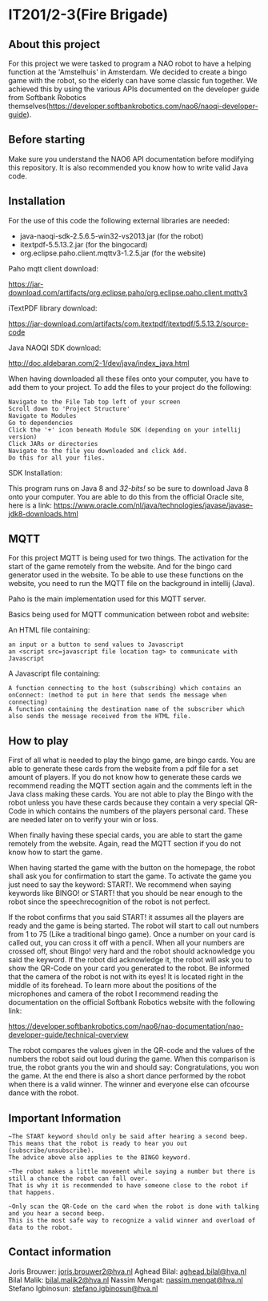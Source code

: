 # IT201/2-3(Fire Brigade)

## About this project
For this project we were tasked to program a NAO robot to have
a helping function at the 'Amstelhuis' in Amsterdam. We decided
to create a bingo game with the robot, so the elderly can have some
classic fun together. We achieved this by using the various
APIs documented on the developer guide from Softbank Robotics themselves(https://developer.softbankrobotics.com/nao6/naoqi-developer-guide).

## Before starting
Make sure you understand the NAO6 API documentation before modifying this repository. It is also recommended you know how to
write valid Java code.

## Installation
For the use of this code the following external libraries are needed:
- java-naoqi-sdk-2.5.6.5-win32-vs2013.jar (for the robot)
- itextpdf-5.5.13.2.jar (for the bingocard)
- org.eclipse.paho.client.mqttv3-1.2.5.jar (for the website)

Paho mqtt client download:

https://jar-download.com/artifacts/org.eclipse.paho/org.eclipse.paho.client.mqttv3

iTextPDF library download:

https://jar-download.com/artifacts/com.itextpdf/itextpdf/5.5.13.2/source-code

Java NAOQI SDK download:

http://doc.aldebaran.com/2-1/dev/java/index_java.html

When having downloaded all these files onto your computer, you have to add them to your project.
To add the files to your project do the following:

    Navigate to the File Tab top left of your screen
    Scroll down to 'Project Structure'
    Navigate to Modules
    Go to dependencies
    Click the '+' icon beneath Module SDK (depending on your intellij version)
    Click JARs or directories
    Navigate to the file you downloaded and click Add.
    Do this for all your files.


SDK Installation:

This program runs on Java 8 and *32-bits!* so be sure to download Java 8 onto your computer.
You are able to do this from the official Oracle site, here is a link:
https://www.oracle.com/nl/java/technologies/javase/javase-jdk8-downloads.html


## MQTT

For this project MQTT is being used for two things. The activation for the start of the game remotely from the website.
And for the bingo card generator used in the website. To be able to use these functions on the website, you need to run the MQTT file on the background in intellij (Java).

Paho is the main implementation used for this MQTT server.

Basics being used for MQTT communication between robot and website:

An HTML file containing:

    an input or a button to send values to Javascript
    an <script src=javascript file location tag> to communicate with Javascript

A Javascript file containing:

    A function connecting to the host (subscribing) which contains an onConnect: (method to put in here that sends the message when connecting)
    A function containing the destination name of the subscriber which also sends the message received from the HTML file.

## How to play
First of all what is needed to play the bingo game, are bingo cards.
You are able to generate these cards from the website from a pdf file for a set amount of players.
If you do not know how to generate these cards we recommend reading the MQTT section again and the comments left in the Java class making these cards.
You are not able to play the Bingo with the robot unless you have these cards because they contain a very special QR-Code in which contains the numbers of the players personal card. These are needed later on to verify your win or loss.

When finally having these special cards, you are able to start the game remotely from the website. Again, read the MQTT section if you do not know how to start the game.

When having started the game with the button on the homepage, the robot shall ask you for confirmation to start the game.
To activate the game you just need to say the keyword: START!. We recommend when saying keywords like BINGO! or START! that you should be near enough to the robot since the speechrecognition of the robot is not perfect.

If the robot confirms that you said START! it assumes all the players are ready and the game is being started.
The robot will start to call out numbers from 1 to 75 (Like a traditional bingo game). Once a number on your card is called out, you can cross it off with a pencil. When all your numbers are crossed off, shout Bingo! very hard and the robot should acknowledge you said the keyword. If the robot did acknowledge it, the robot will ask you to show the QR-Code on your card you generated to the robot. Be informed that the camera of the robot is not with its eyes! It is located right in the middle of its forehead. To learn more about the positions of the microphones and camera of the robot I recommend reading the documentation on the official Softbank Robotics website with the following link:

https://developer.softbankrobotics.com/nao6/nao-documentation/nao-developer-guide/technical-overview

The robot compares the values given in the QR-code and the values of the numbers the robot said out loud during the game.
When this comparison is true, the robot grants you the win and should say: Congratulations, you won the game. At the end there is also a short dance performed by the robot when there is a valid winner. The winner and everyone else can ofcourse dance with the robot.

## Important Information

    ~The START keyword should only be said after hearing a second beep. 
    This means that the robot is ready to hear you out (subscribe/unsubscribe).
    The advice above also applies to the BINGO keyword.

    ~The robot makes a little movement while saying a number but there is still a chance the robot can fall over.
    That is why it is recommended to have someone close to the robot if that happens.

    ~Only scan the QR-Code on the card when the robot is done with talking and you hear a second beep.
    This is the most safe way to recognize a valid winner and overload of data to the robot. 

## Contact information
Joris Brouwer: joris.brouwer2@hva.nl
Aghead Bilal: aghead.bilal@hva.nl
Bilal Malik: bilal.malik2@hva.nl
Nassim Mengat: nassim.mengat@hva.nl
Stefano Igbinosun: stefano.igbinosun@hva.nl
